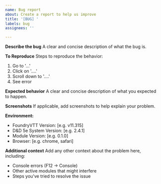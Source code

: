```yaml
---
name: Bug report
about: Create a report to help us improve
title: '[BUG] '
labels: bug
assignees: ''

---
```


**Describe the bug**
A clear and concise description of what the bug is.

**To Reproduce**
Steps to reproduce the behavior:
1. Go to '...'
2. Click on '....'
3. Scroll down to '....'
4. See error

**Expected behavior**
A clear and concise description of what you expected to happen.

**Screenshots**
If applicable, add screenshots to help explain your problem.

**Environment:**
 - FoundryVTT Version: [e.g. v11.315]
 - D&D 5e System Version: [e.g. 2.4.1]
 - Module Version: [e.g. 0.1.0]
 - Browser: [e.g. chrome, safari]

**Additional context**
Add any other context about the problem here, including:
- Console errors (F12 → Console)
- Other active modules that might interfere
- Steps you've tried to resolve the issue